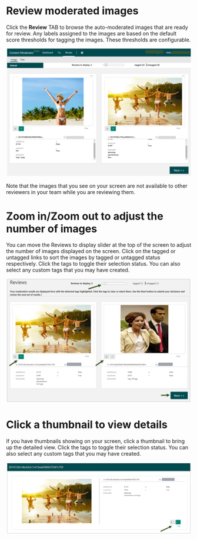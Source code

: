 <!-- 
NavPath: Content Moderator/Review Tool User Guide
LinkLabel: Review Moderated Images
Url: content-moderator/documentation/review-tool-user-guide/review-moderated-images
Weight: 186
-->

# Review moderated images #

Click the **Review** TAB to browse the auto-moderated images that are ready for review. Any labels assigned to the images are based on the default score thresholds for tagging the images. These thresholds are configurable.

![Review Images](images/2-Image-Review-1.PNG)

Note that the images that you see on your screen are not available to other reviewers in your team while you are reviewing them.

# Zoom in/Zoom out to adjust the number of images

You can move the Reviews to display slider at the top of the screen to adjust the number of images displayed on the screen. Click on the tagged or untagged links to sort the images by tagged or untagged status respectively. Click the tags to toggle their selection status. You can also select any custom tags that you may have created. 

![Zoomin to Images](images/4-Review-2.PNG)

# Click a thumbnail to view details

If you have thumbnails showing on your screen, click a thumbnail to bring up the detailed view. Click the tags to toggle their selection status. You can also select any custom tags that you may have created.

![Use Thumbnail](images/4-Review-3.PNG)
